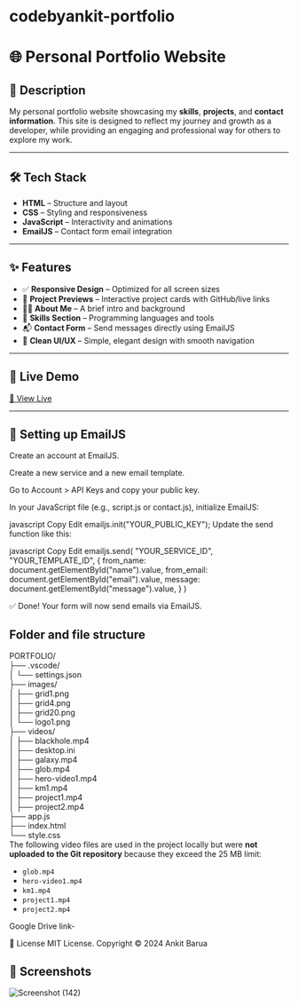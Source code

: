 # codebyankit-portfolio
# 🌐 Personal Portfolio Website

## 📌 Description  
My personal portfolio website showcasing my **skills**, **projects**, and **contact information**. This site is designed to reflect my journey and growth as a developer, while providing an engaging and professional way for others to explore my work.

---

## 🛠️ Tech Stack  
- **HTML** – Structure and layout  
- **CSS** – Styling and responsiveness  
- **JavaScript** – Interactivity and animations  
- **EmailJS** – Contact form email integration

---

## ✨ Features  
- ✅ **Responsive Design** – Optimized for all screen sizes  
- 📁 **Project Previews** – Interactive project cards with GitHub/live links  
- 🙋‍♂️ **About Me** – A brief intro and background  
- 🧠 **Skills Section** – Programming languages and tools  
- 📬 **Contact Form** – Send messages directly using EmailJS  
- 🎨 **Clean UI/UX** – Simple, elegant design with smooth navigation  

---

## 🚀 Live Demo  
[🔗 View Live](https://codebyankit.netlify.app/)  


---
## 📧 Setting up EmailJS
Create an account at EmailJS.

Create a new service and a new email template.

Go to Account > API Keys and copy your public key.

In your JavaScript file (e.g., script.js or contact.js), initialize EmailJS:

javascript
Copy
Edit
emailjs.init("YOUR_PUBLIC_KEY");
Update the send function like this:

javascript
Copy
Edit
emailjs.send(
  "YOUR_SERVICE_ID",
  "YOUR_TEMPLATE_ID",
  {
    from_name: document.getElementById("name").value,
    from_email: document.getElementById("email").value,
    message: document.getElementById("message").value,
  }
)

✅ Done! Your form will now send emails via EmailJS.

## Folder and file structure 

PORTFOLIO/                                                                                                                                                                                                          
├── .vscode/                                                                                                                                                                                                        
│   └── settings.json                                                                                                                                                                                               
├── images/                                                                                                                                                                                                         
│   ├── grid1.png                                                                                                                                                                                                   
│   ├── grid4.png                                                                                                                                                                                                   
│   ├── grid20.png                                                                                                                                                                                                  
│   └── logo1.png                                                                                                                                                                                                   
├── videos/                                                                                                                                                                                                         
│   ├── blackhole.mp4                                                                                                                                                                                               
│   ├── desktop.ini                                                                                                                                                                                                 
│   ├── galaxy.mp4                                                                                                                                                                                                  
│   ├── glob.mp4                                                                                                                                                                                                    
│   ├── hero-video1.mp4                                                                                                                                                                                             
│   ├── km1.mp4                                                                                                                                                                                                     
│   ├── project1.mp4                                                                                                                                                                                                
│   ├── project2.mp4                                                                                                                                                                                                
├── app.js                                                                                                                                                                                                           
├── index.html                                                                                                                                                                                                       
└── style.css                                                                                                                                                                                                           
The following video files are used in the project locally but were **not uploaded to the Git repository** because they exceed the 25 MB limit:

- `glob.mp4`
- `hero-video1.mp4`
- `km1.mp4`
- `project1.mp4`
- `project2.mp4`

Google Drive link-

📄 License
MIT License.
Copyright © 2024 Ankit Barua

## 📸 Screenshots

![Screenshot (142)](https://github.com/user-attachments/assets/173ed093-6cbb-42d4-8cde-9c8daf6accbe)


